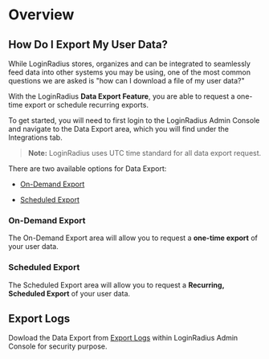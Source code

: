 Overview
===

## How Do I Export My User Data?

While LoginRadius stores, organizes and can be integrated to seamlessly feed data into other systems you may be using, one of the most common questions we are asked is "how can I download a file of my user data?"

With the LoginRadius **Data Export Feature**, you are able to request a one-time export or schedule recurring exports.

To get started, you will need to first login to the LoginRadius Admin Console and navigate to the Data Export area, which you will find under the Integrations tab.

> **Note:** LoginRadius uses UTC time standard for all data export request.

There are two available options for Data Export:

- [On-Demand Export](/integrations/user-data-export/on-demand-export/)

- [Scheduled Export](/integrations/user-data-export/scheduled-export/)

### On-Demand Export

The On-Demand Export area will allow you to request a **one-time export** of your user data.

### Scheduled Export

The Scheduled Export area will allow you to request a **Recurring, Scheduled Export** of your user data.

## Export Logs

Dowload the Data Export from [Export Logs](/integrations/user-data-export/export-logs/) within LoginRadius Admin Console for security purpose.
